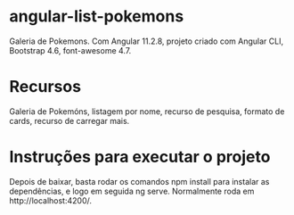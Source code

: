 # angular-list-pokemons
Galeria de Pokemons. Com Angular 11.2.8, projeto criado com Angular CLI, Bootstrap 4.6, font-awesome 4.7.

# Recursos
Galeria de Pokemóns, listagem por nome, recurso de pesquisa, formato de cards, recurso de carregar mais.

# Instruções para executar o projeto
Depois de baixar, basta rodar os comandos npm install para instalar as dependências, e logo em seguida ng serve. Normalmente roda em http://localhost:4200/.
